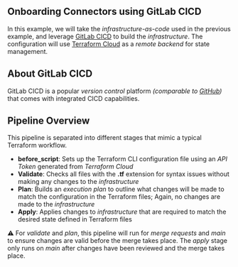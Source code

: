 ## Onboarding Connectors using GitLab CICD
In this example, we will take the _infrastructure-as-code_ used in the previous example, and leverage [GitLab CICD](https://docs.gitlab.com/ee/ci/) to build the _infrastructure_. The configuration will use [Terraform Cloud](https://app.terraform.io/) as a _remote backend_ for state management.

## About GitLab CICD
GitLab CICD is a popular _version control_ platform _(comparable to [GitHub](https://github.com/))_ that comes with integrated CICD capabilities.

## Pipeline Overview
This pipeline is separated into different stages that mimic a typical Terraform workflow.
- **before_script**: Sets up the Terraform CLI configuration file using an _API Token_ generated from _Terraform Cloud_
- **Validate**: Checks all files with the **.tf** extension for syntax issues without making any changes to the _infrastructure_
- **Plan**: Builds an _execution plan_ to outline what changes will be made to match the configuration in the Terraform files; Again, no changes are made to the _infrastructure_
- **Apply**: Applies changes to _infrastructure_ that are required to match the desired state defined in Terraform files

:warning: For _validate_ and _plan_, this pipeline will run for _merge requests_ and _main_ to ensure changes are valid before the merge takes place. The _apply_ stage only runs on _main_ after changes have been reviewed and the merge takes place.